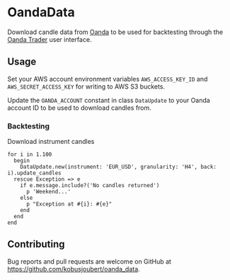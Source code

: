 # OandaData

Download candle data from [Oanda](https://developer.oanda.com/rest-live-v20/instrument-ep/) to be used for backtesting through the [Oanda Trader](https://github.com/kobusjoubert/oanda_trader) user interface.

## Usage

Set your AWS account environment variables `AWS_ACCESS_KEY_ID` and `AWS_SECRET_ACCESS_KEY` for writing to AWS S3 buckets.

Update the `OANDA_ACCOUNT` constant in class `DataUpdate` to your Oanda account ID to be used to download candles from.

### Backtesting

Download instrument candles

    for i in 1.100
      begin
        DataUpdate.new(instrument: 'EUR_USD', granularity: 'H4', back: i).update_candles
      rescue Exception => e
        if e.message.include?('No candles returned')
          p 'Weekend...'
        else
          p "Exception at #{i}: #{e}"
        end
      end
    end

## Contributing

Bug reports and pull requests are welcome on GitHub at https://github.com/kobusjoubert/oanda_data.
